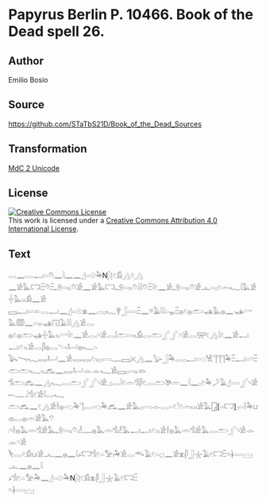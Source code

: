 # Papyrus Berlin P. 10466. Book of the Dead spell 26.

## Author 

Emilio Bosio

## Source 

https://github.com/STaTbS21D/Book_of_the_Dead_Sources

## Transformation 

[MdC 2 Unicode](https://statbs21d.github.io/mdc2unicode.html)

## License 

<a rel="license" href="http://creativecommons.org/licenses/by/4.0/"><img alt="Creative Commons License" style="border-width:0" src="https://i.creativecommons.org/l/by/4.0/88x31.png" /></a><br />This work is licensed under a <a rel="license" href="http://creativecommons.org/licenses/by/4.0/">Creative Commons Attribution 4.0 International License</a>.

## Text 

<hiero><rubrum>𓂋𓈖𓏺𓂋𓂝𓏏𓄣𓏺𓈖𓇋𓈖𓈖</rubrum>𓊨𓏏𓇳𓅆N𓆄𓊤𓏲𓀁𓂻𓏲𓂻<br>
𓈖𓀀𓅓𓉐𓏺𓏫𓄣𓏺𓏫𓄂𓏏𓏭𓄣𓏺𓀀𓈖𓀀𓅓𓉐𓏺𓄂𓏏𓏭𓄣𓏺𓇋𓇋𓄣𓏺𓏫𓇋𓏲𓈖𓀀𓄂𓏏𓏭𓄣𓏺𓀀𓊵𓏏𓊪𓏲𓏛𓆑𓇋𓅓𓀀𓏶𓅓𓏭𓀁𓈖𓀀<br>
𓈙𓂝𓏏𓏒𓂋𓂝𓈖𓊨𓏏𓇳𓁷𓏺𓈖𓐞𓏺𓊪𓆑𓋁𓃀𓏏𓏏𓏺𓏫𓈖𓎼𓄿𓇋𓇋𓏏𓈇𓏺𓏫𓐍𓏲𓐍𓂧𓊛𓅓𓐍𓈖𓊛𓏺𓎡𓅓𓏅𓈖𓏏𓏭𓊛𓉔𓄿𓇋𓇋𓂻𓀀𓂋<br>
𓐍𓏲𓐍𓂧𓊛𓏶𓅓𓏭𓎡𓇋𓏲𓈖𓀀𓂋𓏺𓄹𓀀𓂋𓌃𓂧𓏏𓏭𓀁𓂋𓂧𓂾𓂾𓏺𓄹𓀀𓂋𓈝𓏲𓂻𓇋𓏲𓈖𓀀𓂝𓂝𓏺𓏲𓏭𓀀𓂋𓋴𓐍𓂋𓌪𓂡𓐍𓆑𓏏<br>
𓅂𓏱𓆑𓉿𓂡𓈖𓀀𓉿𓉿𓏲𓏭𓊪𓇯𓊃𓈙𓏴𓂻𓈖𓅬𓃀𓅆𓂋𓊪𓂝𓏏𓆇𓀽𓊹𓊹𓊹𓅆𓏫𓂝𓏏𓄹𓏫𓂧𓂧𓆑𓏭𓃹𓈖𓉿𓂡𓁹𓁹𓆑𓀀𓈙𓊪𓏏𓏭𓁻<br>
𓀜𓂧𓃹𓈖𓂻𓆑𓂋𓂧𓂾𓂾𓄹𓀀𓈎𓂋𓇋𓏲𓏛𓀜𓋴𓏲𓂋𓂧𓌗𓏛𓈖𓇋𓈖𓊪𓏲𓅆𓌳𓄿𓊨𓏏𓏏𓂾𓄹𓀀𓍿𓊃𓍟𓀜𓏲𓀀𓇋𓂋𓆑<br>
𓂧𓃹𓈖𓏲𓂻𓀀𓌂𓐍𓏏𓆇𓅆𓊹𓂋𓏏𓆇𓅆𓃹𓈖𓀀𓅓𓊪𓇯𓁹𓂋𓏏𓏲𓎘𓏲𓏛𓏥𓀀𓅓𓉗[𓏏𓉐]𓊪𓏏𓎛𓅆𓂓𓏺𓊖𓂋𓐍𓏛𓀀𓅓𓄣<br>
𓏺𓄹𓌂𓐍𓅓𓏛𓀜𓀀𓅓𓄂𓏏𓏭𓄣𓏺𓁐𓊃𓐍𓅓𓏛𓀜𓁐𓅓𓂝𓂝𓏺𓏲𓏭𓀀𓌂𓐍𓅓𓏛𓀜𓀀𓅓𓂋𓂧𓂾𓄹𓀀𓁹𓁹𓄹𓀀<br>
𓌸𓂋𓏲𓀁𓂓𓏺𓀀𓂜𓈖𓐍𓈖𓇋𓂊𓉐𓀜𓏲𓏏𓅡𓏤𓅆𓀀𓂋𓆞𓄿𓏲𓏏𓐎𓈖𓀀𓁷𓏺𓋴𓃀𓇼𓄿𓏲𓉐𓏫𓏌𓏺𓋀𓏏𓏏𓈉𓂜𓈖𓐍𓈖𓇋<br>
𓂊𓀜𓏲𓏏𓅡𓏺𓅆𓈖𓊨𓏏𓇳𓅆N𓆄𓊤𓏲𓀁𓁷𓏺𓋴𓃀𓇼𓄿𓏲𓉐𓏫<br>
𓏌𓏺𓋀𓏏𓏏𓈉<br></hiero>